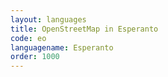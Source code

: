 ```yaml
---
layout: languages
title: OpenStreetMap in Esperanto
code: eo
languagename: Esperanto
order: 1000
---
```

